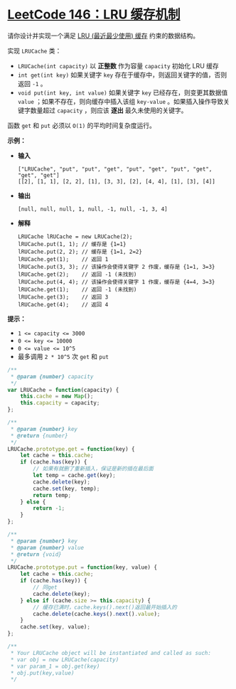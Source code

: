 # [LeetCode 146：LRU 缓存机制](https://leetcode.cn/problems/lru-cache/description/)

请你设计并实现一个满足 [LRU (最近最少使用) 缓存](https://baike.baidu.com/item/LRU) 约束的数据结构。

实现 `LRUCache` 类：

- `LRUCache(int capacity)` 以 **正整数** 作为容量 `capacity` 初始化 LRU 缓存
- `int get(int key)` 如果关键字 `key` 存在于缓存中，则返回关键字的值，否则返回 `-1` 。
- `void put(int key, int value)` 如果关键字 `key` 已经存在，则变更其数据值 `value` ；如果不存在，则向缓存中插入该组 `key-value` 。如果插入操作导致关键字数量超过 `capacity` ，则应该 **逐出** 最久未使用的关键字。

函数 `get` 和 `put` 必须以 `O(1)` 的平均时间复杂度运行。

**示例：**

- **输入**

  ```pseudocode
  ["LRUCache", "put", "put", "get", "put", "get", "put", "get", "get", "get"]
  [[2], [1, 1], [2, 2], [1], [3, 3], [2], [4, 4], [1], [3], [4]]
  ```

- **输出**

  ```pseudocode
  [null, null, null, 1, null, -1, null, -1, 3, 4]
  ```

- **解释**

  ```pseudocode
  LRUCache lRUCache = new LRUCache(2);
  lRUCache.put(1, 1); // 缓存是 {1=1}
  lRUCache.put(2, 2); // 缓存是 {1=1, 2=2}
  lRUCache.get(1);    // 返回 1
  lRUCache.put(3, 3); // 该操作会使得关键字 2 作废，缓存是 {1=1, 3=3}
  lRUCache.get(2);    // 返回 -1 (未找到)
  lRUCache.put(4, 4); // 该操作会使得关键字 1 作废，缓存是 {4=4, 3=3}
  lRUCache.get(1);    // 返回 -1 (未找到)
  lRUCache.get(3);    // 返回 3
  lRUCache.get(4);    // 返回 4
  ```

**提示：**

- `1 <= capacity <= 3000`
- `0 <= key <= 10000`
- `0 <= value <= 10^5`
- 最多调用 `2 * 10^5` 次 `get` 和 `put`

```javascript
/**
 * @param {number} capacity
 */
var LRUCache = function(capacity) {
    this.cache = new Map();
    this.capacity = capacity;
};

/** 
 * @param {number} key
 * @return {number}
 */
LRUCache.prototype.get = function(key) {
    let cache = this.cache;
    if (cache.has(key)) {
        // 如果有就删了重新插入，保证是新的插在最后面
        let temp = cache.get(key);
        cache.delete(key);
        cache.set(key, temp);
        return temp;
    } else {
        return -1;
    }
};

/** 
 * @param {number} key 
 * @param {number} value
 * @return {void}
 */
LRUCache.prototype.put = function(key, value) {
    let cache = this.cache;
    if (cache.has(key)) {
        // 同get
        cache.delete(key);
    } else if (cache.size >= this.capacity) {
        // 缓存已满时，cache.keys().next()返回最开始插入的
        cache.delete(cache.keys().next().value);
    }
    cache.set(key, value);
};

/** 
 * Your LRUCache object will be instantiated and called as such:
 * var obj = new LRUCache(capacity)
 * var param_1 = obj.get(key)
 * obj.put(key,value)
 */
```

